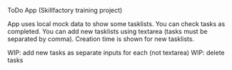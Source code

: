 ToDo App (Skillfactory training project)

App uses local mock data to show some tasklists.
You can check tasks as completed.
You can add new tasklists using textarea (tasks must be separated by comma). Creation time is shown for new tasklists.



WIP: add new tasks as separate inputs for each (not textarea)
WIP: delete tasks